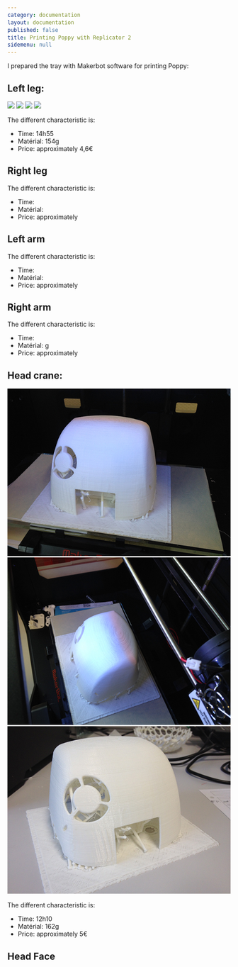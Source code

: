 ```yaml
---
category: documentation
layout: documentation
published: false
title: Printing Poppy with Replicator 2
sidemenu: null
---
```


I prepared the tray with Makerbot software for printing Poppy:

## Left leg:
![](/media/Left_leg%20(1).JPG)
![](/media/Left_leg%20(2).JPG)
![](/media/Left_leg%20(3).JPG)
![](/media/Left_leg%20(4).JPG)

The different characteristic is:
- Time: 14h55
- Matérial: 154g
- Price: approximately 4,6€

## Right leg

The different characteristic is:
- Time:
- Matérial:
- Price: approximately 

## Left arm

The different characteristic is:
- Time:
- Matérial:
- Price: approximately 

## Right arm

The different characteristic is:
- Time:
- Matérial: g
- Price: approximately 

## Head crane:
![](/media/Head_crane.JPG)
![](/media/Head_crane_1.JPG)
![](/media/Head_crane_2.JPG)

The different characteristic is:
- Time: 12h10
- Matérial: 162g
- Price: approximately 5€

## Head Face







